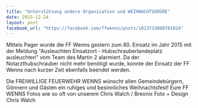 ```yaml
---
title: "Unterstützung andere Organisation und WEIHNACHTSGRÜßE"
date: 2015-12-24
layout: post
facebook_url: "https://facebook.com/ffwenns/posts/1013733008701824"
---
```


Mittels Pager wurde die FF Wenns gestern zum 80. Einsatz im Jahr 2015 mit der Meldung "Ausleuchten Einsatzort - Hubschrauberlandeplatz ausleuchten" vom Team des Martin 2 alarmiert. Da der Notarzthubschrauber nicht mehr benötigt wurde, konnte der Einsatz der FF Wenns nach kurzer Zeit ebenfalls beendet werden.

Die FREIWILLIGE FEUERWEHR WENNS wünscht allen Gemeindebürgern, Gönnern und Gästen ein ruhiges und besinnliches Weihnachtsfest! Eure FF WENNS 
Fotos wie so oft von unserem Chris Walch / Breonix Foto + Design Chris Walch
